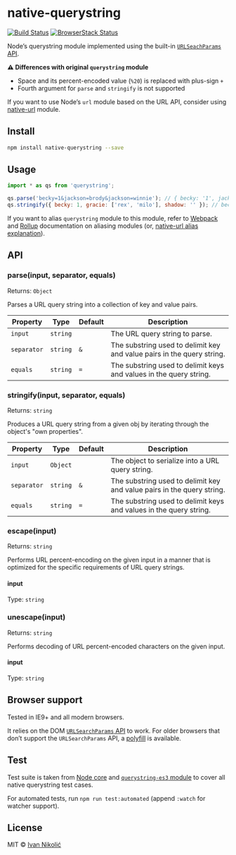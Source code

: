 # native-querystring

[![Build Status][ci-img]][ci]
[![BrowserStack Status][browserstack-img]][browserstack]

Node’s querystring module implemented using the built-in [`URLSeachParams`
API][mdn].

**:warning: Differences with original `querystring` module**

-   Space and its percent-encoded value (`%20`) is replaced with plus-sign `+`
-   Fourth argument for `parse` and `stringify` is not supported

If you want to use Node’s `url` module based on the URL API, consider using
[native-url][native-url] module.

## Install

```sh
npm install native-querystring --save
```

## Usage

```js
import * as qs from 'querystring';

qs.parse('becky=1&jackson=brody&jackson=winnie'); // { becky: '1', jackson: ['brody', 'winnie'] }
qs.stringify({ becky: 1, gracie: ['rex', 'milo'], shadow: '' }); // becky=1&gracie=rex&gracie=milo&shadow=
```

If you want to alias `querystring` module to this module, refer to
[Webpack][webpack-alias] and [Rollup][rollup-alias] documentation on aliasing
modules (or, [native-url alias explanation][native-url-alias]).

## API

### parse(input, separator, equals)

Returns: `Object`

Parses a URL query string into a collection of key and value pairs.

| Property    | Type     | Default | Description                                                            |
| ----------- | -------- | ------- | ---------------------------------------------------------------------- |
| `input`     | `string` |         | The URL query string to parse.                                         |
| `separator` | `string` | `&`     | The substring used to delimit key and value pairs in the query string. |
| `equals`    | `string` | `=`     | The substring used to delimit keys and values in the query string.     |

### stringify(input, separator, equals)

Returns: `string`

Produces a URL query string from a given obj by iterating through the object's
"own properties".

| Property    | Type     | Default | Description                                                            |
| ----------- | -------- | ------- | ---------------------------------------------------------------------- |
| `input`     | `Object` |         | The object to serialize into a URL query string.                       |
| `separator` | `string` | `&`     | The substring used to delimit key and value pairs in the query string. |
| `equals`    | `string` | `=`     | The substring used to delimit keys and values in the query string.     |

### escape(input)

Returns: `string`

Performs URL percent-encoding on the given input in a manner that is optimized
for the specific requirements of URL query strings.

#### input

Type: `string`

### unescape(input)

Returns: `string`

Performs decoding of URL percent-encoded characters on the given input.

#### input

Type: `string`

## Browser support

Tested in IE9+ and all modern browsers.

It relies on the DOM [`URLSearchParams` API][mdn] to work. For older browsers
that don’t support the `URLSearchParams` API, a [polyfill][polyfill] is
available.

## Test

Test suite is taken from [Node core][node-tests] and
[`querystring-es3` module][querystring-es3-tests] to cover all native querystring test
cases.

For automated tests, run `npm run test:automated` (append `:watch` for watcher
support).

## License

MIT © [Ivan Nikolić](http://ivannikolic.com)

<!-- prettier-ignore-start -->

[ci]: https://travis-ci.com/niksy/native-querystring
[ci-img]: https://travis-ci.com/niksy/native-querystring.svg?branch=master
[browserstack]: https://www.browserstack.com/
[browserstack-img]: https://www.browserstack.com/automate/badge.svg?badge_key=Vk9RQ1VYTlRpQ3YzU0FtdENuajhCRFA1SzFMZnVkbWxtMzBuT1VjeWQ1Yz0tLWVaOGxkZmFkY2I3Vml4azNQU0x4ZVE9PQ==--a6c932cdc306cb44c5c4a67f4678965615985e7c
[mdn]: https://developer.mozilla.org/en-US/docs/Web/API/URLSearchParams
[polyfill]: https://github.com/ungap/url-search-params
[native-url]: https://github.com/GoogleChromeLabs/native-url
[webpack-alias]: https://webpack.js.org/configuration/resolve/#resolvealias
[rollup-alias]: https://github.com/rollup/plugins/tree/master/packages/alias
[native-url-alias]: https://github.com/GoogleChromeLabs/native-url#usage
[node-tests]: https://github.com/nodejs/node/tree/v13.2.0/test/parallel
[querystring-es3-tests]: https://github.com/SpainTrain/querystring-es3/tree/master/test

<!-- prettier-ignore-end -->
